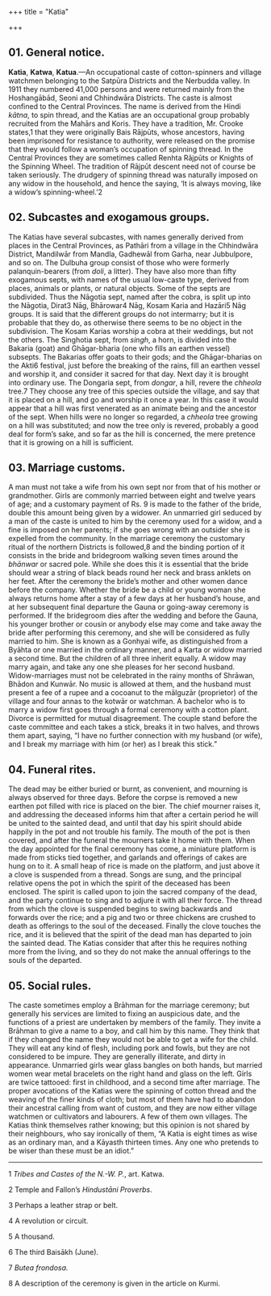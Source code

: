 +++
title = "Katia"

+++



## 01. General notice.



**Katia**, **Katwa**, **Katua**.—An occupational caste of cotton-spinners and village watchmen belonging to the Satpūra Districts and the Nerbudda valley. In 1911 they numbered 41,000 persons and were returned mainly from the Hoshangābād, Seoni and Chhindwāra Districts. The caste is almost confined to the Central Provinces. The name is derived from the Hindi *kātna*, to spin thread, and the Katias are an occupational group probably recruited from the Mahārs and Koris. They have a tradition, Mr. Crooke states,1 that they were originally Bais Rājpūts, whose ancestors, having been imprisoned for resistance to authority, were released on the promise that they would follow a woman’s occupation of spinning thread. In the Central Provinces they are sometimes called Renhta Rājpūts or Knights of the Spinning Wheel. The tradition of Rājpūt descent need not of course be taken seriously. The drudgery of spinning thread was naturally imposed on any widow in the household, and hence the saying, ‘It is always moving, like a widow’s spinning-wheel.’2





## 02. Subcastes and exogamous groups.



The Katias have several subcastes, with names generally derived from places in the Central Provinces, as Pathāri from a village in the Chhindwāra District, Mandilwār from Mandla, Gadhewāl from Garha, near Jubbulpore, and so on. The Dulbuha group consist of those who were formerly palanquin-bearers \(from *doli*, a litter\). They have also more than fifty exogamous septs, with names of the usual low-caste type, derived from places, animals or plants, or natural objects. Some of the septs are subdivided. Thus the Nāgotia sept, named after the cobra, is split up into the Nāgotia, Dirat3 Nāg, Bhārowar4 Nāg, Kosam Karia and Hazāri5 Nāg groups. It is said that the different groups do not intermarry; but it is probable that they do, as otherwise there seems to be no object in the subdivision. The Kosam Karias worship a cobra at their weddings, but not the others. The Singhotia sept, from *singh*, a horn, is divided into the Bakaria \(goat\) and Ghāgar-bharia \(one who fills an earthen vessel\) subsepts. The Bakarias offer goats to their gods; and the Ghāgar-bharias on the Akti6 festival, just before the breaking of the rains, fill an earthen vessel and worship it, and consider it sacred for that day. Next day it is brought into ordinary use. The Dongaria sept, from *dongar*, a hill, revere the *chheola* tree.7 They choose any tree of this species outside the village, and say that it is placed on a hill, and go and worship it once a year. In this case it would appear that a hill was first venerated as an animate being and the ancestor of the sept. When hills were no longer so regarded, a *chheola* tree growing on a hill was substituted; and now the tree only is revered, probably a good deal for form’s sake, and so far as the hill is concerned, the mere pretence that it is growing on a hill is sufficient.





## 03. Marriage customs.



A man must not take a wife from his own sept nor from that of his mother or grandmother. Girls are commonly married between eight and twelve years of age; and a customary payment of Rs. 9 is made to the father of the bride, double this amount being given by a widower. An unmarried girl seduced by a man of the caste is united to him by the ceremony used for a widow, and a fine is imposed on her parents; if she goes wrong with an outsider she is expelled from the community. In the marriage ceremony the customary ritual of the northern Districts is followed,8 and the binding portion of it consists in the bride and bridegroom walking seven times around the *bhānwar* or sacred pole. While she does this it is essential that the bride should wear a string of black beads round her neck and brass anklets on her feet. After the ceremony the bride’s mother and other women dance before the company. Whether the bride be a child or young woman she always returns home after a stay of a few days at her husband’s house, and at her subsequent final departure the Gauna or going-away ceremony is performed. If the bridegroom dies after the wedding and before the Gauna, his younger brother or cousin or anybody else may come and take away the bride after performing this ceremony, and she will be considered as fully married to him. She is known as a Gonhyai wife, as distinguished from a Byāhta or one married in the ordinary manner, and a Karta or widow married a second time. But the children of all three inherit equally. A widow may marry again, and take any one she pleases for her second husband. Widow-marriages must not be celebrated in the rainy months of Shrāwan, Bhādon and Kunwār. No music is allowed at them, and the husband must present a fee of a rupee and a cocoanut to the mālguzār \(proprietor\) of the village and four annas to the kotwār or watchman. A bachelor who is to marry a widow first goes through a formal ceremony with a cotton plant. Divorce is permitted for mutual disagreement. The couple stand before the caste committee and each takes a stick, breaks it in two halves, and throws them apart, saying, “I have no further connection with my husband \(or wife\), and I break my marriage with him \(or her\) as I break this stick.”





## 04. Funeral rites.



The dead may be either buried or burnt, as convenient, and mourning is always observed for three days. Before the corpse is removed a new earthen pot filled with rice is placed on the bier. The chief mourner raises it, and addressing the deceased informs him that after a certain period he will be united to the sainted dead, and until that day his spirit should abide happily in the pot and not trouble his family. The mouth of the pot is then covered, and after the funeral the mourners take it home with them. When the day appointed for the final ceremony has come, a miniature platform is made from sticks tied together, and garlands and offerings of cakes are hung on to it. A small heap of rice is made on the platform, and just above it a clove is suspended from a thread. Songs are sung, and the principal relative opens the pot in which the spirit of the deceased has been enclosed. The spirit is called upon to join the sacred company of the dead, and the party continue to sing and to adjure it with all their force. The thread from which the clove is suspended begins to swing backwards and forwards over the rice; and a pig and two or three chickens are crushed to death as offerings to the soul of the deceased. Finally the clove touches the rice, and it is believed that the spirit of the dead man has departed to join the sainted dead. The Katias consider that after this he requires nothing more from the living, and so they do not make the annual offerings to the souls of the departed.





## 05. Social rules.



The caste sometimes employ a Brāhman for the marriage ceremony; but generally his services are limited to fixing an auspicious date, and the functions of a priest are undertaken by members of the family. They invite a Brāhman to give a name to a boy, and call him by this name. They think that if they changed the name they would not be able to get a wife for the child. They will eat any kind of flesh, including pork and fowls, but they are not considered to be impure. They are generally illiterate, and dirty in appearance. Unmarried girls wear glass bangles on both hands, but married women wear metal bracelets on the right hand and glass on the left. Girls are twice tattooed: first in childhood, and a second time after marriage. The proper avocations of the Katias were the spinning of cotton thread and the weaving of the finer kinds of cloth; but most of them have had to abandon their ancestral calling from want of custom, and they are now either village watchmen or cultivators and labourers. A few of them own villages. The Katias think themselves rather knowing; but this opinion is not shared by their neighbours, who say ironically of them, “A Katia is eight times as wise as an ordinary man, and a Kāyasth thirteen times. Any one who pretends to be wiser than these must be an idiot.” 





* * *

1 *Tribes and Castes of the N.-W. P.*, art. Katwa.

2 Temple and Fallon’s *Hindustāni Proverbs*.

3 Perhaps a leather strap or belt.

4 A revolution or circuit.

5 A thousand.

6 The third Baisākh \(June\).

7 *Butea frondosa.*

8 A description of the ceremony is given in the article on Kurmi.





